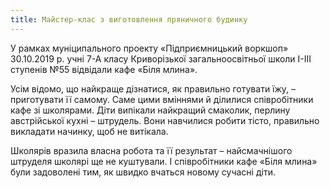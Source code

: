 ```yaml
---
title: Майстер-клас з виготовлення пряничного будинку
---
```


У рамках муніципального проекту «Підприємницький воркшоп» 30.10.2019 р. учні 7-А класу Криворізької загальноосвітньої школи І-ІІІ ступенів №55 відвідали кафе «Біля млина».

Усім відомо, що найкраще дізнатися, як правильно готувати їжу, – приготувати її самому. Саме цими вміннями й ділилися співробітники кафе зі школярами. Діти випікали найкращий смаколик, перлину австрійської кухні – штрудель. Вони навчилися робити тісто, правильно викладати начинку, щоб не витікала.

Школярів вразила власна робота та її результат – найсмачнішого штруделя школярі ще не куштували. І співробітники кафе «Біля млина» були задоволені тим, як швидко вчаться новому сучасні діти.

<slideshow></slideshow>
